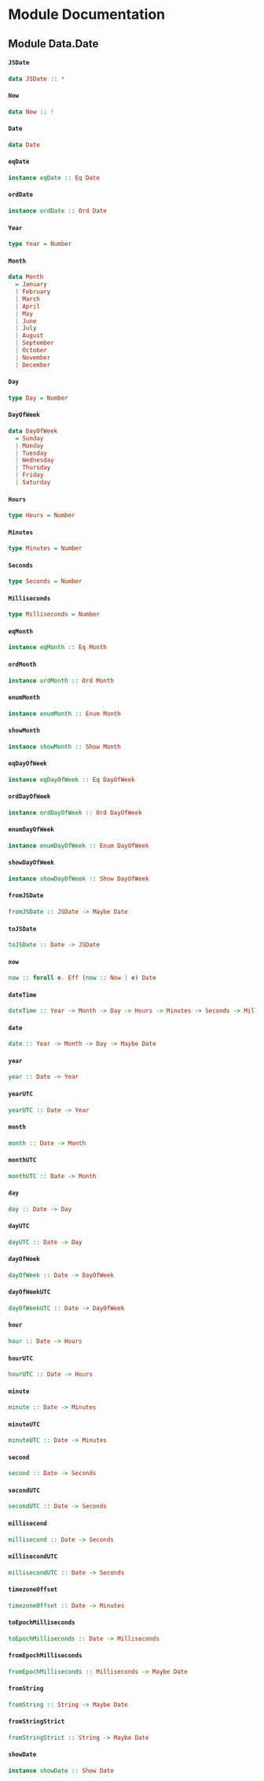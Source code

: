 # Module Documentation

## Module Data.Date

#### `JSDate`

``` purescript
data JSDate :: *
```


#### `Now`

``` purescript
data Now :: !
```


#### `Date`

``` purescript
data Date
```


#### `eqDate`

``` purescript
instance eqDate :: Eq Date
```


#### `ordDate`

``` purescript
instance ordDate :: Ord Date
```


#### `Year`

``` purescript
type Year = Number
```


#### `Month`

``` purescript
data Month
  = January 
  | February 
  | March 
  | April 
  | May 
  | June 
  | July 
  | August 
  | September 
  | October 
  | November 
  | December 
```


#### `Day`

``` purescript
type Day = Number
```


#### `DayOfWeek`

``` purescript
data DayOfWeek
  = Sunday 
  | Monday 
  | Tuesday 
  | Wednesday 
  | Thursday 
  | Friday 
  | Saturday 
```


#### `Hours`

``` purescript
type Hours = Number
```


#### `Minutes`

``` purescript
type Minutes = Number
```


#### `Seconds`

``` purescript
type Seconds = Number
```


#### `Milliseconds`

``` purescript
type Milliseconds = Number
```


#### `eqMonth`

``` purescript
instance eqMonth :: Eq Month
```


#### `ordMonth`

``` purescript
instance ordMonth :: Ord Month
```


#### `enumMonth`

``` purescript
instance enumMonth :: Enum Month
```


#### `showMonth`

``` purescript
instance showMonth :: Show Month
```


#### `eqDayOfWeek`

``` purescript
instance eqDayOfWeek :: Eq DayOfWeek
```


#### `ordDayOfWeek`

``` purescript
instance ordDayOfWeek :: Ord DayOfWeek
```


#### `enumDayOfWeek`

``` purescript
instance enumDayOfWeek :: Enum DayOfWeek
```


#### `showDayOfWeek`

``` purescript
instance showDayOfWeek :: Show DayOfWeek
```


#### `fromJSDate`

``` purescript
fromJSDate :: JSDate -> Maybe Date
```


#### `toJSDate`

``` purescript
toJSDate :: Date -> JSDate
```


#### `now`

``` purescript
now :: forall e. Eff (now :: Now | e) Date
```


#### `dateTime`

``` purescript
dateTime :: Year -> Month -> Day -> Hours -> Minutes -> Seconds -> Milliseconds -> Maybe Date
```


#### `date`

``` purescript
date :: Year -> Month -> Day -> Maybe Date
```


#### `year`

``` purescript
year :: Date -> Year
```


#### `yearUTC`

``` purescript
yearUTC :: Date -> Year
```


#### `month`

``` purescript
month :: Date -> Month
```


#### `monthUTC`

``` purescript
monthUTC :: Date -> Month
```


#### `day`

``` purescript
day :: Date -> Day
```


#### `dayUTC`

``` purescript
dayUTC :: Date -> Day
```


#### `dayOfWeek`

``` purescript
dayOfWeek :: Date -> DayOfWeek
```


#### `dayOfWeekUTC`

``` purescript
dayOfWeekUTC :: Date -> DayOfWeek
```


#### `hour`

``` purescript
hour :: Date -> Hours
```


#### `hourUTC`

``` purescript
hourUTC :: Date -> Hours
```


#### `minute`

``` purescript
minute :: Date -> Minutes
```


#### `minuteUTC`

``` purescript
minuteUTC :: Date -> Minutes
```


#### `second`

``` purescript
second :: Date -> Seconds
```


#### `secondUTC`

``` purescript
secondUTC :: Date -> Seconds
```


#### `millisecond`

``` purescript
millisecond :: Date -> Seconds
```


#### `millisecondUTC`

``` purescript
millisecondUTC :: Date -> Seconds
```


#### `timezoneOffset`

``` purescript
timezoneOffset :: Date -> Minutes
```


#### `toEpochMilliseconds`

``` purescript
toEpochMilliseconds :: Date -> Milliseconds
```


#### `fromEpochMilliseconds`

``` purescript
fromEpochMilliseconds :: Milliseconds -> Maybe Date
```


#### `fromString`

``` purescript
fromString :: String -> Maybe Date
```


#### `fromStringStrict`

``` purescript
fromStringStrict :: String -> Maybe Date
```


#### `showDate`

``` purescript
instance showDate :: Show Date
```